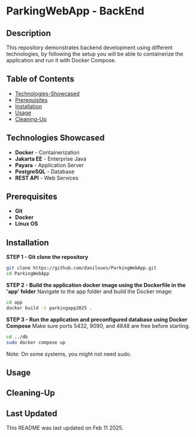 # ParkingWebApp - BackEnd

## Description
This repository demonstrates backend development using different technologies, by following the setup you will be able to containerize the application and run it with Docker Compose.

## Table of Contents
- [Technologies-Showcased](#technologies-showcased)
- [Prerequisites](#prerequisites)
- [Installation](#installation)
- [Usage](#usage)
- [Cleaning-Up](#cleaning-up)

  
## Technologies Showcased

- **Docker** - Containerization
- **Jakarta EE** - Enterprise Java
- **Payara** - Application Server
- **PostgreSQL** - Database
- **REST API** - Web Services  


## Prerequisites
- **Git**
- **Docker**
- **Linux OS**

## Installation
**STEP 1 - Git clone the repository**

~~~sh
git clone https://github.com/daniloues/ParkingWebApp.git
cd ParkingWebApp
~~~

**STEP 2 - Build the application docker image using the Dockerfile in the 'app' folder**
Navigate to the app folder and build the Docker image:
~~~sh
cd app
docker build -t parkingapp2025 .
~~~

**STEP 3 - Run the application and preconfigured database using Docker Compose**
Make sure ports 5432, 9090, and 4848 are free before starting.
~~~sh
cd ../db
sudo docker compose up
~~~
Note: On some systems, you might not need sudo.

## Usage

## Cleaning-Up

## Last Updated
This README was last updated on Feb 11 2025.
